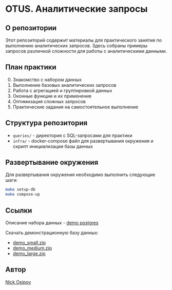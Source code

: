# OTUS. Аналитические запросы

## О репозитории

Этот репозиторий содержит материалы для практического занятия по выполнению аналитических запросов. Здесь собраны примеры запросов различной сложности для работы с аналитическими данными.

## План практики

0. Знакомство с набором данных
1. Выполнение базовых аналитических запросов
2. Работа с агрегацией и группировкой данных
3. Оконные функции и их применение
4. Оптимизация сложных запросов
5. Практические задания на самостоятельное выполнение

## Структура репозитория

- `queries/` - директория с SQL-запросами для практики
- `infra/` - docker-compose файл для развертывания окружения и скрипт инициализации базы данных

## Развертывание окружения

Для развертывания окружения необходимо выполнить следующие шаги:
```bash
make setup-db
make compose-up
```

## Ссылки

Описание набора данных - [demo postgres](https://edu.postgrespro.ru/bookings.pdf)

Скачать демонстрационную базу данных:
- [demo_small.zip](https://edu.postgrespro.ru/demo_small.zip)
- [demo_medium.zip](https://edu.postgrespro.ru/demo_medium.zip)
- [demo_large.zip](https://edu.postgrespro.ru/demo_large.zip)

## Автор

[Nick Osipov](https://t.me/NickOsipov)